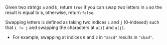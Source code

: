 Given two strings `a` and `b`, return `true` if you can swap two letters in `a` so the result is equal to `b`, otherwise, return `false`.

Swapping letters is defined as taking two indices `i` and `j` (0-indexed) such that `i != j` and swapping the characters at `a[i]` and `a[j]`.

- For example, swapping at indices `0` and `2` in `"abcd"` results in `"cbad"`.